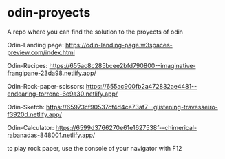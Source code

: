 # odin-proyects
A repo where you can find the solution to the proyects of odin

Odin-Landing page: https://odin-landing-page.w3spaces-preview.com/index.html

Odin-Recipes: https://655ac8c285bcee2bfd790800--imaginative-frangipane-23da98.netlify.app/

Odin-Rock-paper-scissors: https://655ac900fb2a472832ae4481--endearing-torrone-6e9a30.netlify.app/

Odin-Sketch: https://65973cf90537cf4d4ce73af7--glistening-travesseiro-f3920d.netlify.app/

Odin-Calculator: https://6599d3766270e61e1627538f--chimerical-rabanadas-848001.netlify.app/

to play rock paper, use the console of your navigator with F12
